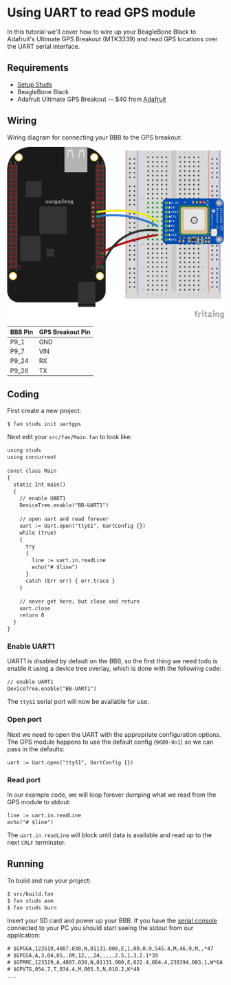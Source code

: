 # Using UART to read GPS module

In this tutorial we'll cover how to wire up your BeagleBone Black to Adafruit's
Ultimate GPS Breakout (MTK3339) and read GPS locations over the UART serial
interface.

## Requirements

[setup]: ../doc/GettingStarted.html
[gps]:   https://www.adafruit.com/product/746

 - [Setup Studs][setup]
 - BeagleBone Black
 - Adafruit Ultimate GPS Breakout -- $40 from [Adafruit][gps]

## Wiring

Wiring diagram for connecting your BBB to the GPS breakout:

![Wiring Diagram](uart-gps.png)

BBB Pin  | GPS Breakout Pin
---------|-----------------
P9_1     | GND
P9_7     | VIN
P9_24    | RX
P9_26    | TX

## Coding

First create a new project:

    $ fan studs init uartgps

Next edit your `src/fan/Main.fan` to look like:

    using studs
    using concurrent

    const class Main
    {
      static Int main()
      {
        // enable UART1
        DeviceTree.enable("BB-UART1")

        // open uart and read forever
        uart := Uart.open("ttyS1", UartConfig {})
        while (true)
        {
          try
          {
            line := uart.in.readLine
            echo("# $line")
          }
          catch (Err err) { err.trace }
        }

        // never get here; but close and return
        uart.close
        return 0
      }
    }

### Enable UART1

UART1 is disabled by default on the BBB, so the first thing we need todo is
enable it using a device tree overlay, which is done with the following code:

    // enable UART1
    DeviceTree.enable("BB-UART1")

The `ttyS1` serial port will now be available for use.

### Open port

Next we need to open the UART with the appropriate configuration options. The
GPS module happens to use the default config (`9600-8n1`) so we can pass in the
defaults:

    uart := Uart.open("ttyS1", UartConfig {})

### Read port

In our example code, we will loop forever dumping what we read from the GPS
module to stdout:

    line := uart.in.readLine
    echo("# $line")

The `uart.in.readLine` will block until data is available and read up to the
next `CRLF` terminator.

## Running

[console]: Console.html

To build and run your project:

    $ src/build.fan
    $ fan studs asm
    $ fan studs burn

Insert your SD card and power up your BBB. If you have the [serial console][console]
connected to your PC you should start seeing the stdout from our application:

    # $GPGGA,123519,4807.038,N,01131.000,E,1,08,0.9,545.4,M,46.9,M,,*47
    # $GPGSA,A,3,04,05,,09,12,,,24,,,,,2.5,1.3,2.1*39
    # $GPRMC,123519,A,4807.038,N,01131.000,E,022.4,084.4,230394,003.1,W*6A
    # $GPVTG,054.7,T,034.4,M,005.5,N,010.2,K*48
    ...
